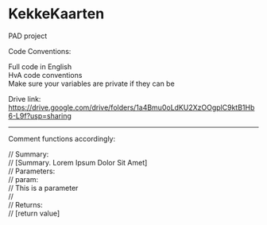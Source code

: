 # KekkeKaarten
PAD project


Code Conventions:

Full code in English<br />
HvA code conventions<br />
Make sure your variables are private if they can be<br />

Drive link: https://drive.google.com/drive/folders/1a4Bmu0oLdKU2XzOOgplC9ktB1Hb6-L9f?usp=sharing

<hr />

Comment functions accordingly:
<p>
// Summary:<br />
// 	[Summary. Lorem Ipsum Dolor Sit Amet]<br />
// 		Parameters:<br />
// param:<br />
// 	This is a parameter<br />
//<br />
// Returns:<br />
// 	[return value]<br />
</p>
